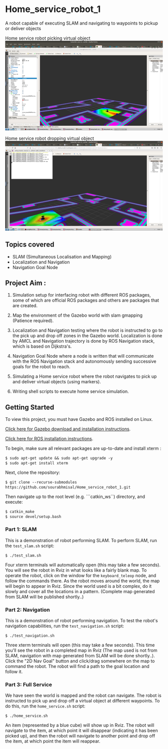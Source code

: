 # Home_service_robot_1
A robot capable of executing SLAM and navigating to waypoints to pickup or deliver objects

Home service robot picking virtual object
![Screenshot](img/home_service_robot_picking_package.png)

Home service robot dropping virtual object
![Screenshot](img/home_service_robot_dropping_package.png)
## Topics covered

  - SLAM (Simultaneous Localisation and Mapping)
  - Localization and Navigation
  - Navigation Goal Node

## Project Aim :
1) Simulation setup for interfacing robot with different ROS packages, some of which are official ROS packages and others are packages that are created.

2) Map the environment of the Gazebo world with slam gmapping (Patience required).

3) Localization and Navigation testing where the robot is instructed to go to the pick up and drop off zones in the Gazebo world. Localization is done by AMCL and Navigation trajectory is done by ROS Navigation stack, which is based on Dijkstra's. 

4) Navigation Goal Node where a node is written that will communicate with the ROS Navigation stack and autonomously sending successive goals for the robot to reach. 

5) Simulating a Home service robot where the robot navigates to pick up and deliver virtual objects (using markers).

6) Writing shell scripts to execute home service simulation.

## Getting Started
To view this project, you must have Gazebo and ROS installed on Linux.

[Click here for Gazebo download and installation instructions](http://gazebosim.org).
 
[Click here for ROS installation instructions](http://wiki.ros.org/ROS/Installation).

To begin, make sure all relevant packages are up-to-date and install xterm :

```
$ sudo apt-get update && sudo apt-get upgrade -y
$ sudo apt-get install xterm
```

Next, clone the repository:

```
$ git clone --recurse-submodules https://github.com/sourabhmisal/Home_service_robot_1.git
```

Then navigate up to the root level (e.g. ```catkin_ws``) directory, and execute:

```
$ catkin_make
$ source devel/setup.bash
```

### Part 1: SLAM
This is a demonstration of robot performing SLAM. To perform SLAM, run the ```test_slam.sh``` script:

```
$ ./test_slam.sh
```
Four xterm terminals will automatically open (this may take a few seconds). You will see the robot in Rviz in what looks like a fairly blank map. To operate the robot, click on the window for the ```keyboard_teleop``` node, and follow the commands there. As the robot moves around the world, the map will begin to appear in Rviz. Since the world used is a bit complex, do it slowly and cover all the locations in a pattern. (Complete map generated from SLAM will be published shortly..) 

### Part 2: Navigation
This is a demonstration of robot performing navigation. To test the robot's navigation capabilities, run the ```test_navigation.sh``` script:

```
$ ./test_navigation.sh
```
Three xterm terminals will open (this may take a few seconds). This time you'll see the robot in a completed map in Rviz (The map used is not from SLAM, navigation with map generated from SLAM will be done shortly..). Click the "2D Nav Goal" button and click/drag somewhere on the map to command the robot. The robot will find a path to the goal location and follow it.

### Part 3: Full Service
We have seen the world is mapped and the robot can navigate. The robot is instructed to pick up and drop off a virtual object at different waypoints. To do this, run the ```home_service.sh``` script:

```
$ ./home_service.sh
```

An item (represented by a blue cube) will show up in Rviz. The robot will navigate to the item, at which point it will disappear (indicating it has been picked up), and then the robot will navigate to another point and drop off the item, at which point the item will reappear.
